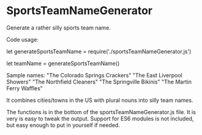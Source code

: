 # SportsTeamNameGenerator
Generate a rather silly sports team name.

Code usage:

let generateSportsTeamName = require('./sportsTeamNameGenerator.js')

let teamName = generateSportsTeamName()


Sample names: 
"The Colorado Springs Crackers"
"The East Liverpool Showers"
"The Northfield Cleaners"
"The Springville Bikinis"
"The Martin Ferry Waffles"

It combines cities/towns in the US with plural nouns into silly team names.

The functions is in the bottom of the sportsTeamNameGenerator.js file. It is very is easy to tweak the output. 
Support for ES6 modules is not included, but easy enough to put in yourself if needed.



